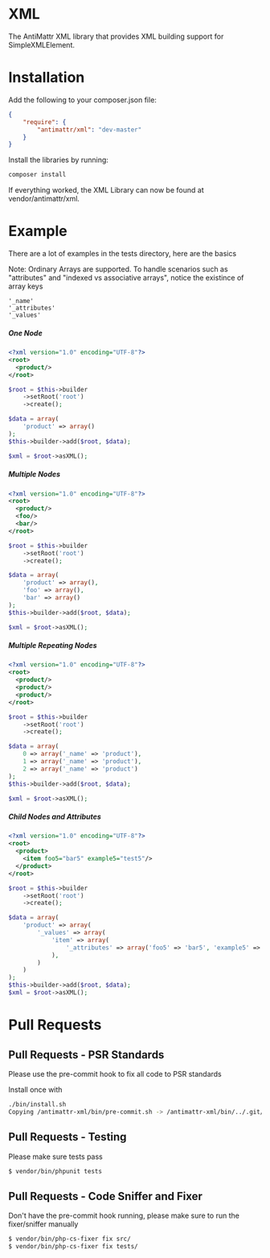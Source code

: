 XML
===

The AntiMattr XML library that provides XML building support for SimpleXMLElement.

Installation
============

Add the following to your composer.json file:

```json
{
    "require": {
        "antimattr/xml": "dev-master"
    }
}
```

Install the libraries by running:

```bash
composer install
```

If everything worked, the XML Library can now be found at vendor/antimattr/xml.

Example
=======

There are a lot of examples in the tests directory, here are the basics

Note: Ordinary Arrays are supported. To handle scenarios such as "attributes" and "indexed vs associative arrays", notice the existince of array keys

```text
'_name'
'_attributes'
'_values'
```

##### One Node

```xml
<?xml version="1.0" encoding="UTF-8"?>
<root>
  <product/>
</root>
```

```php
$root = $this->builder
    ->setRoot('root')
    ->create();

$data = array(
    'product' => array()
);
$this->builder->add($root, $data);

$xml = $root->asXML();
```

##### Multiple Nodes

```xml
<?xml version="1.0" encoding="UTF-8"?>
<root>
  <product/>
  <foo/>
  <bar/>
</root>
```

```php
$root = $this->builder
    ->setRoot('root')
    ->create();

$data = array(
    'product' => array(),
    'foo' => array(),
    'bar' => array()
);
$this->builder->add($root, $data);

$xml = $root->asXML();
```

##### Multiple Repeating Nodes

```xml
<?xml version="1.0" encoding="UTF-8"?>
<root>
  <product/>
  <product/>
  <product/>
</root>
```

```php
$root = $this->builder
    ->setRoot('root')
    ->create();

$data = array(
    0 => array('_name' => 'product'),
    1 => array('_name' => 'product'),
    2 => array('_name' => 'product')
);
$this->builder->add($root, $data);

$xml = $root->asXML();
```

##### Child Nodes and Attributes

```xml
<?xml version="1.0" encoding="UTF-8"?>
<root>
  <product>
  	<item foo5="bar5" example5="test5"/>
  </product>
</root>
```

```php
$root = $this->builder
    ->setRoot('root')
    ->create();

$data = array(
    'product' => array(
        '_values' => array(
            'item' => array(
                '_attributes' => array('foo5' => 'bar5', 'example5' => 'test5')
            ),
        )
    )
);
$this->builder->add($root, $data);
$xml = $root->asXML();
```

Pull Requests
=============

Pull Requests - PSR Standards
-----------------------------

Please use the pre-commit hook to fix all code to PSR standards

Install once with

```bash
./bin/install.sh 
Copying /antimattr-xml/bin/pre-commit.sh -> /antimattr-xml/bin/../.git/hooks/pre-commit
```

Pull Requests - Testing
-----------------------

Please make sure tests pass

```bash
$ vendor/bin/phpunit tests
```

Pull Requests - Code Sniffer and Fixer
--------------------------------------

Don't have the pre-commit hook running, please make sure to run the fixer/sniffer manually

```bash
$ vendor/bin/php-cs-fixer fix src/
$ vendor/bin/php-cs-fixer fix tests/
```
